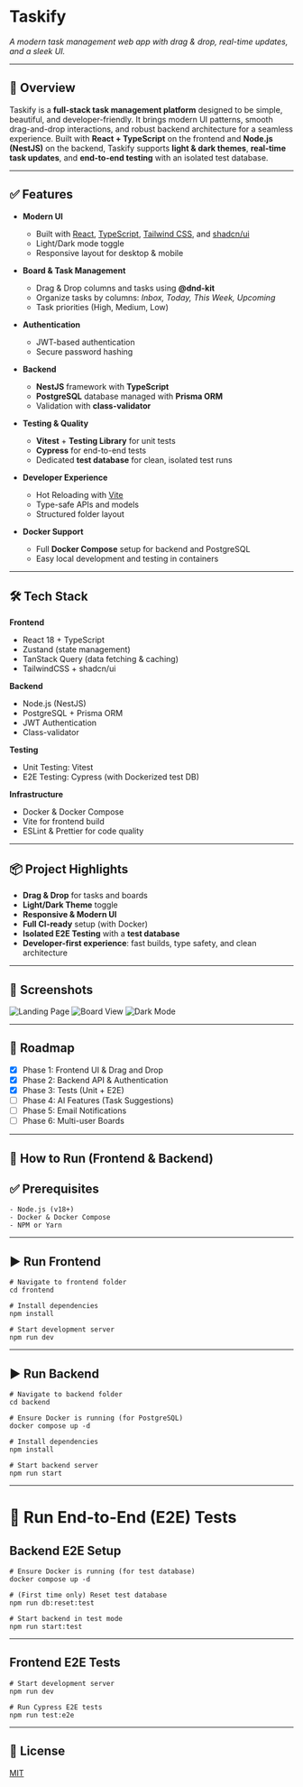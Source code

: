 # **Taskify**  
_A modern task management web app with drag & drop, real-time updates, and a sleek UI._

---

## 🌟 Overview  
Taskify is a **full-stack task management platform** designed to be simple, beautiful, and developer-friendly. It brings modern UI patterns, smooth drag-and-drop interactions, and robust backend architecture for a seamless experience. Built with **React + TypeScript** on the frontend and **Node.js (NestJS)** on the backend, Taskify supports **light & dark themes**, **real-time task updates**, and **end-to-end testing** with an isolated test database.

---

## ✅ Features  
- **Modern UI**  
  - Built with [React](https://react.dev), [TypeScript](https://www.typescriptlang.org/), [Tailwind CSS](https://tailwindcss.com/), and [shadcn/ui](https://ui.shadcn.com)  
  - Light/Dark mode toggle  
  - Responsive layout for desktop & mobile  

- **Board & Task Management**  
  - Drag & Drop columns and tasks using **@dnd-kit**  
  - Organize tasks by columns: _Inbox, Today, This Week, Upcoming_  
  - Task priorities (High, Medium, Low)  

- **Authentication**  
  - JWT-based authentication  
  - Secure password hashing  

- **Backend**  
  - **NestJS** framework with **TypeScript**  
  - **PostgreSQL** database managed with **Prisma ORM**  
  - Validation with **class-validator**  

- **Testing & Quality**  
  - **Vitest** + **Testing Library** for unit tests  
  - **Cypress** for end-to-end tests  
  - Dedicated **test database** for clean, isolated test runs  

- **Developer Experience**  
  - Hot Reloading with [Vite](https://vitejs.dev)  
  - Type-safe APIs and models  
  - Structured folder layout  

- **Docker Support**  
  - Full **Docker Compose** setup for backend and PostgreSQL  
  - Easy local development and testing in containers  

---

## 🛠️ Tech Stack  
**Frontend**  
- React 18 + TypeScript  
- Zustand (state management)  
- TanStack Query (data fetching & caching)  
- TailwindCSS + shadcn/ui  

**Backend**  
- Node.js (NestJS)  
- PostgreSQL + Prisma ORM  
- JWT Authentication  
- Class-validator  

**Testing**  
- Unit Testing: Vitest  
- E2E Testing: Cypress (with Dockerized test DB)  

**Infrastructure**  
- Docker & Docker Compose  
- Vite for frontend build  
- ESLint & Prettier for code quality  

---

## 📦 Project Highlights  
- **Drag & Drop** for tasks and boards  
- **Light/Dark Theme** toggle  
- **Responsive & Modern UI**  
- **Full CI-ready** setup (with Docker)  
- **Isolated E2E Testing** with a **test database**  
- **Developer-first experience**: fast builds, type safety, and clean architecture  

---

## 📸 Screenshots 

![Landing Page](screenshots/taskify-01.png)
![Board View](screenshots/taskify-02.png)
![Dark Mode](screenshots/taskify-03.png)

---

## 🚀 Roadmap  
- [x] Phase 1: Frontend UI & Drag and Drop  
- [x] Phase 2: Backend API & Authentication  
- [x] Phase 3: Tests (Unit + E2E)  
- [ ] Phase 4: AI Features (Task Suggestions)  
- [ ] Phase 5: Email Notifications  
- [ ] Phase 6: Multi-user Boards  

---

## 🏃 How to Run (Frontend & Backend)

## ✅ Prerequisites
```
- Node.js (v18+)
- Docker & Docker Compose
- NPM or Yarn
```

---

## ▶️ Run Frontend
```
# Navigate to frontend folder
cd frontend

# Install dependencies
npm install

# Start development server
npm run dev
```

---

## ▶️ Run Backend
```
# Navigate to backend folder
cd backend

# Ensure Docker is running (for PostgreSQL)
docker compose up -d

# Install dependencies
npm install

# Start backend server
npm run start
```

---

# 🧪 Run End-to-End (E2E) Tests

## Backend E2E Setup
```
# Ensure Docker is running (for test database)
docker compose up -d

# (First time only) Reset test database
npm run db:reset:test

# Start backend in test mode
npm run start:test
```

---

## Frontend E2E Tests
```
# Start development server
npm run dev

# Run Cypress E2E tests
npm run test:e2e
```


---

## 📜 License  
[MIT](LICENSE)
